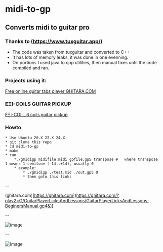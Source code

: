 # midi-to-gp
## Converts midi to guitar pro
### Thanks to (https://www.tuxguitar.app/)

* The code was taken from tuxguitar and converted to C++
* It has lots of memory leaks, it was done in one evenning.
* On portions I used java to cpp utilities, then manual fixes until the code compiled and ran.

### Projects using it:
[Free online guitar tabs player GHITARA.COM ](https://ghitara.com)


### ΕΞΙ-COILS GUITAR PICKUP
[ΕΞΙ-COIL, 6 coils guitar pickup](https://exicoil.from-ca.com/)



### Howto
    * Use Ubuntu 20.X 22.X 24.X
    * git clone this repo
    * cd midi-to-gp
    * make
    * run
        *./gmidigp midifile.midi gpfile.gp5 transpose #   where transpose 1 means 1 semitone (-14..+14), usually 0
        * example:
            * ./gmidigp ./test.mid ./out.gp5 0
            * then goto this link: 
--

(ghitara.com)[https://ghitara.com](https://ghitara.com/?play2=G/GuitarPlayerLicksAndLessons/GuitarPlayerLicksAndLessons-BeginersManual.gp4&)]

--

![image](https://github.com/user-attachments/assets/e4009dba-8b6d-47f4-ad3a-c7bb2062f81d)

--

![image](https://github.com/user-attachments/assets/ffb24ca0-cbb1-48f9-ab8d-22c3bd4b5ea7)



         

        
